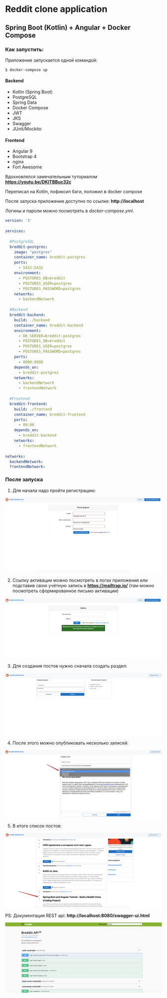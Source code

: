 # Reddit clone application
## Spring Boot (Kotlin) + Angular + Docker Compose
### Как запустить:
Приложение запускается одной командой: 
```
$ docker-compose up
```

#### Backend
- Kotlin (Spring Boot)
- PostgreSQL
- Spring Data
- Docker Compose
- JWT
- JKS
- Swagger
- JUnit/Mockito
#### Frontend
- Angular 9
- Bootstrap 4
- nginx
- Fort Awesome

Вдохновлялся замечательным туториалом **https://youtu.be/DKlTBBuc32c**

Переписал на Kotlin, пофиксил баги, положил в docker compose

После запуска приложение доступно по ссылке: **http://localhost**

Логины и пароли можно посмотреть в *docker-compose.yml*.

```yml
version: '3'

services:

  #PostgreSQL
  breddit-postgres:
    image: "postgres"
    container_name: breddit-postgres
    ports:
      - 5432:5432
    environment:
      - POSTGRES_DB=breddit
      - POSTGRES_USER=postgres
      - POSTGRES_PASSWORD=postgres
    networks:
      - backendNetwork

  #Backend
  breddit-backend:
    build: ./backend
    container_name: breddit-backend
    environment:
      - DB_SERVER=breddit-postgres
      - POSTGRES_DB=breddit
      - POSTGRES_USER=postgres
      - POSTGRES_PASSWORD=postgres
    ports:
      - 8080:8080
    depends_on:
      - breddit-postgres
    networks:
      - backendNetwork
      - frontendNetwork

  #Frontend
  breddit-frontend:
    build: ./frontend
    container_name: breddit-frontend
    ports:
      - 80:80
    depends_on:
      - breddit-backend
    networks:
      - frontendNetwork

networks:
  backendNetwork:
  frontendNetwork:
```
### После запуска
1. Для начала надо пройти регистрацию:

![Registration](https://github.com/kkozlovsky/breddit/blob/master/assets/breddit_registration.jpg)

2. Ссылку активации можно посмотреть в логах приложения или подставив свою учётную запись в **https://mailtrap.io/** (там можно посмотреть сформированное письмо активации)

![Activation](https://github.com/kkozlovsky/breddit/blob/master/assets/breddit_activation.jpg)

3. Для создания постов нужно сначала создать раздел:

![Subreddit](https://github.com/kkozlovsky/breddit/blob/master/assets/breddit_create_subreddit.jpg)

4. После этого можно опубликовать несколько записей:

![Create](https://github.com/kkozlovsky/breddit/blob/master/assets/breddit_create_post.jpg)

5. В итоге список постов:

![Posts](https://github.com/kkozlovsky/breddit/blob/master/assets/breddit_posts.jpg)

PS: Документация REST api: **http://localhost:8080/swagger-ui.html**

![Swagger](https://github.com/kkozlovsky/breddit/blob/master/assets/breddit_swagger.jpg)

